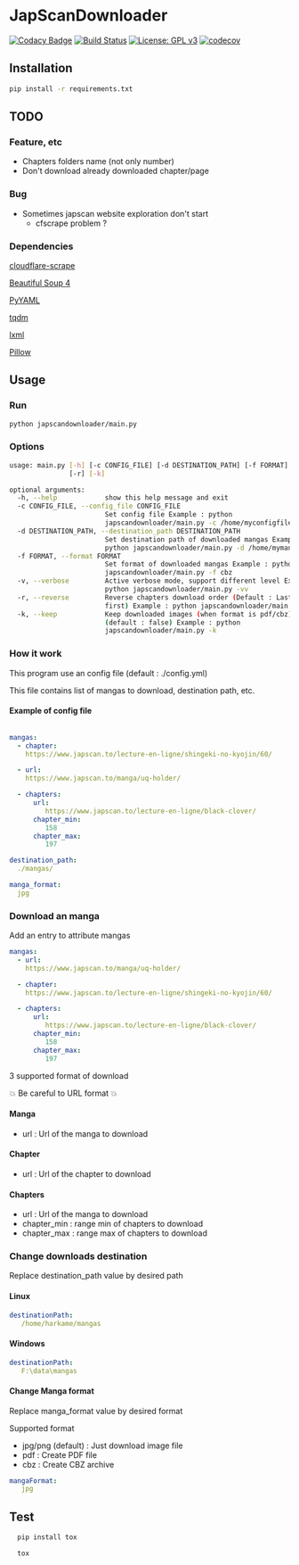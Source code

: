 # JapScanDownloader

[![Codacy Badge](https://api.codacy.com/project/badge/Grade/acf59998d8a743188d5f7ef058010ffa)](https://www.codacy.com/app/Harkame/JapScanDownloader?utm_source=github.com&amp;utm_medium=referral&amp;utm_content=Harkame/JapScanDownloader&amp;utm_campaign=Badge_Grade)
[![Build Status](https://travis-ci.org/Harkame/JapScanDownloader.svg?branch=master)](https://travis-ci.org/Harkame/JapScanDownloader)
[![License: GPL v3](https://img.shields.io/badge/License-GPLv3-blue.svg)](https://www.gnu.org/licenses/gpl-3.0)
[![codecov](https://codecov.io/gh/Harkame/JapScanDownloader/branch/master/graph/badge.svg)](https://codecov.io/gh/Harkame/JapScanDownloader)

## Installation

``` bash
pip install -r requirements.txt
```

## TODO

### Feature, etc
+   Chapters folders name (not only number)
+   Don't download already downloaded chapter/page

### Bug
+   Sometimes japscan website exploration don't start
    +   cfscrape problem ?

### Dependencies

[cloudflare-scrape](https://github.com/Anorov/cloudflare-scrape)

[Beautiful Soup 4](https://www.crummy.com/software/BeautifulSoup/bs4/doc/)

[PyYAML](https://github.com/yml/pyyml)

[tqdm](https://github.com/tqdm/tqdm)

[lxml](https://github.com/lxml/lxml.git)

[Pillow](https://github.com/python-pillow/Pillow.git)

## Usage

### Run

``` bash
python japscandownloader/main.py
```

### Options

``` bash
usage: main.py [-h] [-c CONFIG_FILE] [-d DESTINATION_PATH] [-f FORMAT] [-v]
               [-r] [-k]

optional arguments:
  -h, --help            show this help message and exit
  -c CONFIG_FILE, --config_file CONFIG_FILE
                        Set config file Example : python
                        japscandownloader/main.py -c /home/myconfigfile.yml
  -d DESTINATION_PATH, --destination_path DESTINATION_PATH
                        Set destination path of downloaded mangas Example :
                        python japscandownloader/main.py -d /home/mymangas/
  -f FORMAT, --format FORMAT
                        Set format of downloaded mangas Example : python
                        japscandownloader/main.py -f cbz
  -v, --verbose         Active verbose mode, support different level Example :
                        python japscandownloader/main.py -vv
  -r, --reverse         Reverse chapters download order (Default : Last to
                        first) Example : python japscandownloader/main.py -r
  -k, --keep            Keep downloaded images (when format is pdf/cbz)
                        (default : false) Example : python
                        japscandownloader/main.py -k
```

### How it work

This program use an config file (default : ./config.yml)

This file contains list of mangas to download, destination path, etc.

#### Example  of config file

``` yaml

mangas:
  - chapter:
    https://www.japscan.to/lecture-en-ligne/shingeki-no-kyojin/60/

  - url:
    https://www.japscan.to/manga/uq-holder/

  - chapters:
      url:
         https://www.japscan.to/lecture-en-ligne/black-clover/
      chapter_min:
         158
      chapter_max:
         197

destination_path:
  ./mangas/

manga_format:
  jpg

```

### Download an manga

Add an entry to attribute mangas

``` yml
mangas:
  - url:
    https://www.japscan.to/manga/uq-holder/

  - chapter:
    https://www.japscan.to/lecture-en-ligne/shingeki-no-kyojin/60/

  - chapters:
      url:
         https://www.japscan.to/lecture-en-ligne/black-clover/
      chapter_min:
         158
      chapter_max:
         197
```

3 supported format of download

:boom: Be careful to URL format :boom:

#### Manga

+   url : Url of the manga to download

#### Chapter

+   url : Url of the chapter to download

#### Chapters

+   url : Url of the manga to download
+   chapter_min : range min of chapters to download
+   chapter_max : range max of chapters to download

### Change downloads destination
Replace destination_path value by desired path

#### Linux

 ``` yml
destinationPath:
    /home/harkame/mangas
```

#### Windows

 ``` yml
destinationPath:
    F:\data\mangas
```

#### Change Manga format

Replace manga_format value by desired format

Supported format
+   jpg/png (default) : Just download image file
+   pdf : Create PDF file
+   cbz : Create CBZ archive

``` yml
mangaFormat:
   jpg
```

## Test

``` bash
  pip install tox

  tox
```
